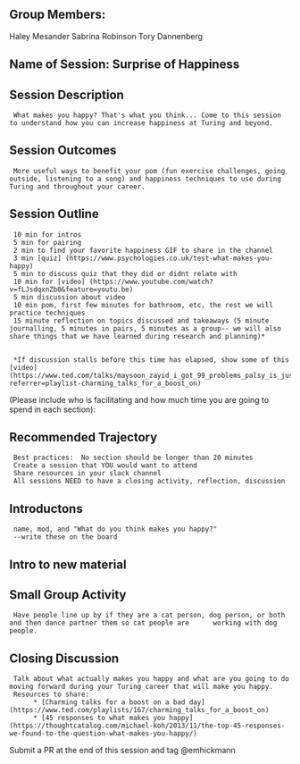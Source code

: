 ## Group Members:
Haley Mesander
Sabrina Robinson
Tory Dannenberg

## Name of Session: Surprise of Happiness

## Session Description 

     What makes you happy? That's what you think... Come to this session to understand how you can increase happiness at Turing and beyond.

## Session Outcomes 

     More useful ways to benefit your pom (fun exercise challenges, going outside, listening to a song) and happiness techniques to use during Turing and throughout your career. 


## Session Outline 
     10 min for intros
     5 min for pairing
     2 min to find your favorite happiness GIF to share in the channel
     3 min [quiz] (https://www.psychologies.co.uk/test-what-makes-you-happy) 
     5 min to discuss quiz that they did or didnt relate with
     10 min for [video] (https://www.youtube.com/watch?v=fLJsdqxnZb0&feature=youtu.be)
     5 min discussion about video
     10 min pom, first few minutes for bathroom, etc, the rest we will practice techniques
     15 minute reflection on topics discussed and takeaways (5 minute journalling, 5 minutes in pairs, 5 minutes as a group-- we will also share things that we have learned during research and planning)*
    
     
     *If discussion stalls before this time has elapsed, show some of this [video] (https://www.ted.com/talks/maysoon_zayid_i_got_99_problems_palsy_is_just_one?referrer=playlist-charming_talks_for_a_boost_on)
     

(Please include who is facilitating and how much time you are going to spend in each section):

## Recommended Trajectory 

     Best practices:  No section should be longer than 20 minutes
     Create a session that YOU would want to attend
     Share resources in your slack channel
     All sessions NEED to have a closing activity, reflection, discussion
    
## Introductons 

     name, mod, and "What do you think makes you happy?"
     --write these on the board

## Intro to new material

## Small Group Activity

     Have people line up by if they are a cat person, dog person, or both and then dance partner them so cat people are      working with dog people. 

## Closing Discussion

     Talk about what actually makes you happy and what are you going to do moving forward during your Turing career that will make you happy.
     Resources to share:
          * [Charming talks for a boost on a bad day] (https://www.ted.com/playlists/167/charming_talks_for_a_boost_on)
          * [45 responses to what makes you happy] (https://thoughtcatalog.com/michael-koh/2013/11/the-top-45-responses-we-found-to-the-question-what-makes-you-happy/)
     
Submit a PR at the end of this session and tag @emhickmann
